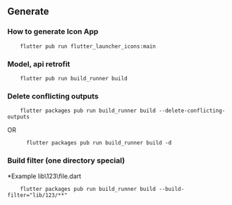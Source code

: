 ## Generate
### How to generate Icon App 

```
    flutter pub run flutter_launcher_icons:main
```

### Model, api retrofit

```
    flutter pub run build_runner build
```

### Delete conflicting outputs

```
    flutter packages pub run build_runner build --delete-conflicting-outputs
```

OR

```
      flutter packages pub run build_runner build -d
```

### Build filter (one directory special)

*Example lib\123\file.dart

```
    flutter packages pub run build_runner build --build-filter="lib/123/**"
```